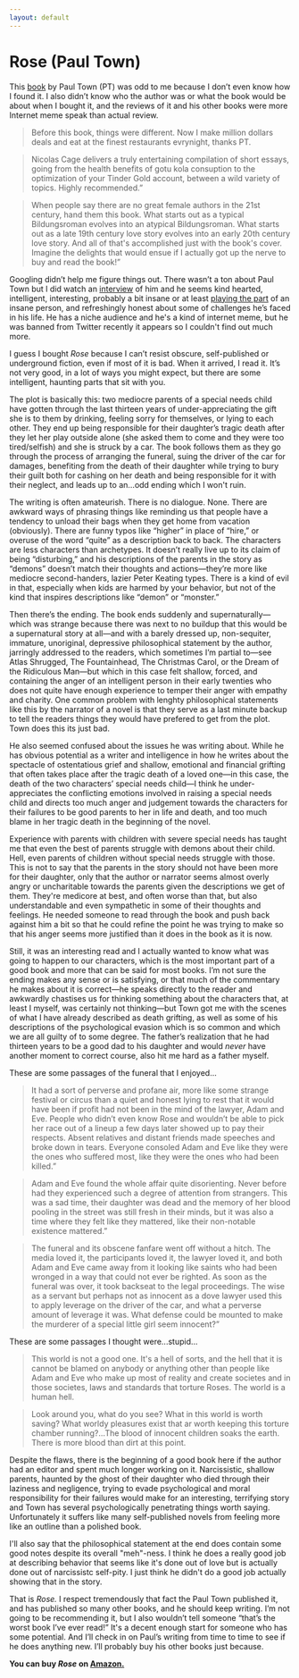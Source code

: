 ```yaml
---
layout: default
---
```


# Rose (Paul Town)

This [book](https://www.amazon.com/gp/product/B09GZHKD7D/ref=dbs_a_def_rwt_hsch_vapi_taft_p1_i4) by Paul Town (PT) was odd to me because I don’t even know how I found it. I also didn’t know who the author was or what the book would be about when I bought it, and the reviews of it and his other books were more Internet meme speak than actual review.

> Before this book, things were different. Now I make million dollars deals and eat at the finest restaurants evrynight, thanks PT.

> Nicolas Cage delivers a truly entertaining compilation of short essays, going from the health benefits of gotu kola consuption to the optimization of your Tinder Gold account, between a wild variety of topics. Highly recommended.”

> When people say there are no great female authors in the 21st century, hand them this book. What starts out as a typical Bildungsroman evolves into an atypical Bildungsroman. What starts out as a late 19th century love story evolves into an early 20th century love story. And all of that's accomplished just with the book's cover. Imagine the delights that would ensue if I actually got up the nerve to buy and read the book!”

Googling didn’t help me figure things out. There wasn’t a ton about Paul Town but I did watch an [interview](https://www.youtube.com/watch?v=V-kMYpaIy70) of him and he seems kind hearted, intelligent, interesting, probably a bit insane or at least [playing the part](https://www.youtube.com/c/PaulTown/videos) of an insane person, and refreshingly honest about some of challenges he’s faced in his life. He has a niche audience and he's a kind of internet meme, but he was banned from Twitter recently it appears so I couldn't find out much more.

I guess I bought *Rose* because I can’t resist obscure, self-published or underground fiction, even if most of it is bad. When it arrived, I read it. It’s not very good, in a lot of ways you might expect, but there are some intelligent, haunting parts that sit with you.

The plot is basically this: two mediocre parents of a special needs child have gotten through the last thirteen years of under-appreciating the gift she is to them by drinking, feeling sorry for themselves, or lying to each other. They end up being responsible for their daughter’s tragic death after they let her play outside alone (she asked them to come and they were too tired/selfish) and she is struck by a car. The book follows them as they go through the process of arranging the funeral, suing the driver of the car for damages, benefiting from the death of their daughter while trying to bury their guilt both for cashing on her death and being responsible for it with their neglect, and leads up to an…odd ending which I won't ruin.

The writing is often amateurish. There is no dialogue. None. There are awkward ways of phrasing things like reminding us that people have a tendency to unload their bags when they get home from vacation (obviously). There are funny typos like “higher” in place of “hire,” or overuse of the word “quite” as a description back to back. The characters are less characters than archetypes. It doesn’t really live up to its claim of being “disturbing,” and his descriptions of the parents in the story as “demons” doesn’t match their thoughts and actions—they’re more like mediocre second-handers, lazier Peter Keating types. There is a kind of evil in that, especially when kids are harmed by your behavior, but not of the kind that inspires descriptions like “demon” or “monster.” 

Then there’s the ending. The book ends suddenly and supernaturally—which was strange because there was next to no buildup that this would be a supernatural story at all—and with a barely dressed up, non-sequiter, immature, unoriginal, depressive philosophical statement by the author, jarringly addressed to the readers, which sometimes I’m partial to—see Atlas Shrugged, The Fountainhead, The Christmas Carol, or the Dream of the Ridiculous Man—but which in this case felt shallow, forced, and containing the anger of an intelligent person in their early twenties who does not quite have enough experience to temper their anger with empathy and charity. One common problem with lenghty philosophical statements like this by the narrator of a novel is that they serve as a last minute backup to tell the readers things they would have prefered to get from the plot. Town does this  its just bad.

He also seemed confused about the issues he was writing about. While he has obvious potential as a writer and intelligence in how he writes about the spectacle of ostentatious grief and shallow, emotional and financial grifting that often takes place after the tragic death of a loved one—in this case, the death of the two characters’ special needs child—I think he under-appreciates the conflicting emotions involved in raising a special needs child and directs too much anger and judgement towards the characters for their failures to be good parents to her in life and death, and too much blame in her tragic death in the beginning of the novel. 

Experience with parents with children with severe special needs has taught me that even the best of parents struggle with demons about their child. Hell, even parents of children without special needs struggle with those. This is not to say that the parents in the story should not have been more for their daughter, only that the author or narrator seems almost overly angry or uncharitable towards the parents given the descriptions we get of them. They're medicore at best, and often worse than that, but also understandable and even sympathetic in some of their thoughts and feelings. He needed someone to read through the book and push back against him a bit so that he could refine the point he was trying to make so that his anger seems more justified than it does in the book as it is now.

Still, it was an interesting read and I actually wanted to know what was going to happen to our characters, which is the most important part of a good book and more that can be said for most books. I’m not sure the ending makes any sense or is satisfying, or that much of the commentary he makes about it is correct—he speaks directly to the reader and awkwardly chastises us for thinking something about the characters that, at least I myself, was certainly not thinking—but Town got me with the scenes of what I have already described as death grifting, as well as some of his descriptions of the psychological evasion which is so common and which we are all guilty of to some degree. The father’s realization that he had thirteen years to be a good dad to his daughter and would *never* have another moment to correct course, also hit me hard as a father myself. 

These are some passages of the funeral that I enjoyed...

> It had a sort of perverse and profane air, more like some strange festival or circus than a quiet and honest lying to rest that it would have been if profit had not been in the mind of the lawyer, Adam and Eve. People who didn’t even know Rose and wouldn’t be able to pick her race out of a lineup a few days later showed up to pay their respects. Absent relatives and distant friends made speeches and broke down in tears. Everyone consoled Adam and Eve like they were the ones who suffered most, like they were the ones who had been killed.”

> Adam and Eve found the whole affair quite disorienting. Never before had they experienced such a degree of attention from strangers. This was a sad time, their daughter was dead and the memory of her blood pooling in the street was still fresh in their minds, but it was also a time where they felt like they mattered, like their non-notable existence mattered.”

> The funeral and its obscene fanfare went off without a hitch. The media loved it, the participants loved it, the lawyer loved it, and both Adam and Eve came away from it looking like saints who had been wronged in a way that could not ever be righted. As soon as the funeral was over, it took backseat to the legal proceedings. The wise as a servant but perhaps not as innocent as a dove lawyer used this to apply leverage on the driver of the car, and what a perverse amount of leverage it was. What defense could be mounted to make the murderer of a special little girl seem innocent?”

These are some passages I thought were...stupid...

> This world is not a good one. It's a hell of sorts, and the hell that it is cannot be blamed on anybody or anything other than people like Adam and Eve who make up most of reality and create societes and in those societes, laws and standards that torture Roses. The world is a human hell.

> Look around you, what do you see? What in this world is worth saving? What worldy pleasures exist that ar worth keeping this torture chamber running?...The blood of innocent children soaks the earth. There is more blood than dirt at this point.

Despite the flaws, there is the beginning of a good book here if the author had an editor and spent much longer working on it. Narcissistic, shallow parents, haunted by the ghost of their daughter who died through their laziness and negligence, trying to evade psychological and moral responsibility for their failures would make for an interesting, terrifying story and Town has several psychologically penetrating things worth saying. Unfortunately it suffers like many self-published novels from feeling more like an outline than a polished book.

I'll also say that the philosophical statement at the end does contain some good notes despite its overall "meh"-ness. I think he does a really good job at describing behavior that seems like it's done out of love but is actually done out of narcissistc self-pity. I just think he didn't do a good job actually showing that in the story.

That is *Rose.* I respect tremendously that fact the Paul Town published it, and has published so many other books, and he should keep writing. I’m not going to be recommending it, but I also wouldn’t tell someone “that’s the worst book I’ve ever read!” It's a decent enough start for someone who has some potential. And I’ll check in on Paul’s writing from time to time to see if he does anything new. I’ll probably buy his other books just because.

**You can buy *Rose* on [Amazon.](https://www.amazon.com/gp/product/B09GZHKD7D/ref=dbs_a_def_rwt_hsch_vapi_taft_p1_i4)**


